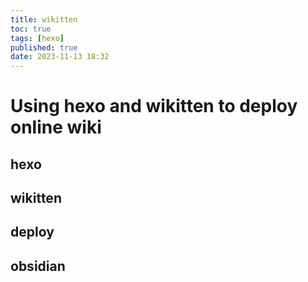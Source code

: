 ```yaml
---
title: wikitten
toc: true
tags: [hexo]
published: true
date: 2023-11-13 18:32
---
```

# Using hexo and wikitten to deploy online wiki

## hexo

## wikitten

## deploy

## obsidian
